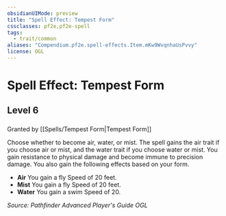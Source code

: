 ```yaml
---
obsidianUIMode: preview
title: "Spell Effect: Tempest Form"
cssclasses: pf2e,pf2e-spell
tags:
  - trait/common
aliases: "Compendium.pf2e.spell-effects.Item.mKw9WvqnhaUsPvvy"
license: OGL
---
```

# Spell Effect: Tempest Form
## Level 6
### 






Granted by [[Spells/Tempest Form|Tempest Form]]

Choose whether to become air, water, or mist. The spell gains the air trait if you choose air or mist, and the water trait if you choose water or mist. You gain resistance to physical damage and become immune to precision damage. You also gain the following effects based on your form.

*   **Air** You gain a fly Speed of 20 feet.
*   **Mist** You gain a fly Speed of 20 feet.
*   **Water** You gain a swim Speed of 20.

*Source: Pathfinder Advanced Player's Guide*
*OGL*